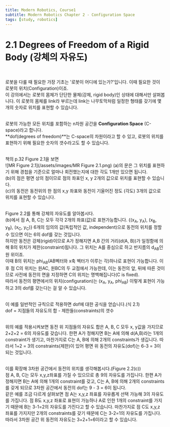 ```yaml
---
title: Modern Robotics, Course1
subtitle: Modern Robotics Chapter 2 - Configuration Space
tags: [study, robotics]
---
```


# 2.1 Degrees of Freedom of a Rigid Body (강체의 자유도)  
<br>

로봇을 다룰 때 필요한 가장 기초는 '로봇이 어디에 있는가?'입니다. 이때 필요한 것이 로봇의 위치(Configuration)이죠.  
이 강의에서는 로봇의 몸체가 단단한 물체(강체, rigid body)인 상태에 대해서만 살펴봅니다. 이 로봇의 몸체를 link라 부르는데 link는 나무토막처럼 일정한 형태를 갖기에 몇개의 숫자로 위치를 표현할 수 있습니다.  
<br>

로봇의 가능한 모든 위치를 포함하는 n차원 공간을 **Configuration Space** (C-space)라고 합니다.  
**dof(degrees of freedom)**는 C-space의 차원이라고 할 수 있고, 로봇의 위치를 표현하기 위해 필요한 숫자의 갯수라고도 할 수 있습니다.  
<br>

책의 p.32 Figure 2.1을 보면  
![MR Figure 2.1](/assets/images/MR Figure 2.1.png)
(a)의 문은 그 위치를 표현하기 위해 경첩을 기준으로 얼마나 회전했는지에 대한 각도 1개만 있으면 됩니다.  
(b)의 점은 평면 상의 점이므로 점의 좌표인 x, y 2개의 값으로 위치를 표현할 수 있습니다.  
(c)의 동전은 동전위의 한 점의 x,y 좌표와 동전이 기울어진 정도 (각도) 3개의 값으로 위치를 표현할 수 있습니다.  
<br>

Figure 2.2를 통해 강체의 자유도를 알아봅시다.  
(b)에서 점 A, B, C는 모두 각각 2개의 좌표(값)로 표현가능합니다. {(x<sub>A</sub>, y<sub>A</sub>), (x<sub>B</sub>, y<sub>B</sub>), (x<sub>C</sub>, y<sub>C</sub>)} 6개의 임의의 값(독립적인 값, independent)으로 동전의 위치를 정할 수 있으면 이는 6의 dof를 갖는 것입니다.  
하지만 동전은 강체(rigid)이므로 A가 정해지면 A,B 간의 거리(d(A, B))가 일정함에 의해 B의 위치가 제한(constraint)됩니다. 그 위치는 A를 중심으로 하고 반지름의 d<sub>AB</sub>인 원 위이죠.  
이때 B의 위치는 phi<sub>AB</sub>(AB벡터와 x축 벡터가 이루는 각)하나로 표현이 가능합니다. 이후 점 C의 위치는 원AC, 원BC의 두 교점에서 가능한데, 이는 동전의 앞, 뒤에 따른 것이므로 사전에 동전의 면을 지정하면 C의 위치는 명백해집니다(C is fixed).  
따라서 동전의 평면에서의 위치(configuration)는 (x<sub>A</sub>, y<sub>A</sub>, phi<sub>AB</sub>) 이렇게 표현이 가능하고 3의 dof를 갖는다는 걸 알 수 있습니다.  
<br>

이 예를 일반적인 규칙으로 적용하면 dof에 대한 공식을 얻습니다.(식 2.1)    
dof = 지점들의 자유도의 합 - 제한들(constraints)의 갯수  
<br>

위의 예를 적용시켜보면 동전 위 지점들의 자유도 합은 A, B, C 모두 x, y값을 가지므로 2+2+2 = 6의 자유도를 갖습니다. 한편 A가 정해지면 B는 A에 의해 d(A,B)라는 1개의 constraint가 생기고, 마찬가지로 C는 A, B에 의해 2개의 constraints가 생깁니다. 따라서 1+2 = 3의 constraints(제한)이 있어 평면 위 동전의 자유도(dof)는 6-3 = 3이 되는 것입니다.  
<br>

이를 확장해 3차원 공간에서 동전의 위치를 생각해봅시다.(Figure 2.2(c))  
점 A, B, C는 모두 x,y,z좌표를 가질 수 있으므로 총 9의 자유도를 가집니다. 한편 A가 정해지면 B는 A에 의해 1개의 constraint를 갖고, C는 A, B에 의해 2개의 constraints를 갖게 되므로 3차원 공간에서 동전의 dof는 9 - 3 = 6이 됩니다.  
같은 예를 조금 다르게 살펴보면 점 A는 x,y,z 좌표를 자유롭게 선택 가능해 3의 자유도를 가집니다. 점 B도 x,y,z 좌표로 표현이 가능하나 A로 인한 1개의 constraint를 가지기 때문에 B는 3-1=2의 자유도를 가진다고 할 수 있습니다. 마찬가지로 점 C도 x,y,z 좌표를 가지지만 2개의 constraints를 갖기 때문에 C는 3-2=1의 자유도를 가집니다. 따라서 3차원 공간 위 동전의 자유도는 3+2+1=6이라고 할 수 있습니다.